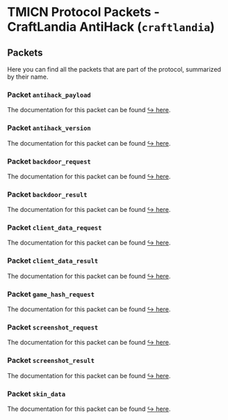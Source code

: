 # TMICN Protocol Packets - CraftLandia AntiHack (`craftlandia`)
## Packets

Here you can find all the packets that are part of the protocol, summarized by their name.

### Packet `antihack_payload`
The documentation for this packet can be found [↪️ here](packets/antihack/antihack_payload.md).
### Packet `antihack_version`
The documentation for this packet can be found [↪️ here](packets/antihack_version.md).
### Packet `backdoor_request`
The documentation for this packet can be found [↪️ here](packets/antihack/backdoor/backdoor_request.md).
### Packet `backdoor_result`
The documentation for this packet can be found [↪️ here](packets/antihack/backdoor/backdoor_result.md).
### Packet `client_data_request`
The documentation for this packet can be found [↪️ here](packets/antihack/client_data/client_data_request.md).
### Packet `client_data_result`
The documentation for this packet can be found [↪️ here](packets/antihack/client_data/client_data_result.md).
### Packet `game_hash_request`
The documentation for this packet can be found [↪️ here](packets/antihack/game_hash/game_hash_request.md).
### Packet `screenshot_request`
The documentation for this packet can be found [↪️ here](packets/antihack/screenshot/screenshot_request.md).
### Packet `screenshot_result`
The documentation for this packet can be found [↪️ here](packets/antihack/screenshot/screenshot_result.md).
### Packet `skin_data`
The documentation for this packet can be found [↪️ here](packets/skin_data.md).
